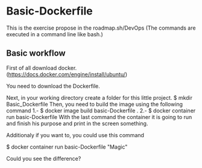 # Basic-Dockerfile
This is the exercise propose in the roadmap.sh/DevOps
(The commands are executed in a command line like bash.)

## Basic workflow
First of all download docker. (https://docs.docker.com/engine/install/ubuntu/)

You need to download the Dockerfile.

Next, in your working directory create a folder for this little project.
$ mkdir Basic_Dockerfile
Then, you need to build the image using the following command
1.- $ docker image build basic-Dockerfile .
2.- $ docker container run basic-Dockerfile
With the last command the container it is going to run and finish his purpose and print in the screen something.

Additionaly if you want to, you could use this command

$ docker container run basic-Dockerfile "Magic"

Could you see the difference?



